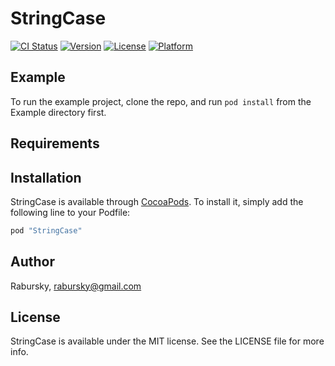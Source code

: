 # StringCase

[![CI Status](http://img.shields.io/travis/Rabursky/StringCase.svg?style=flat)](https://travis-ci.org/Rabursky/StringCase)
[![Version](https://img.shields.io/cocoapods/v/StringCase.svg?style=flat)](http://cocoapods.org/pods/StringCase)
[![License](https://img.shields.io/cocoapods/l/StringCase.svg?style=flat)](http://cocoapods.org/pods/StringCase)
[![Platform](https://img.shields.io/cocoapods/p/StringCase.svg?style=flat)](http://cocoapods.org/pods/StringCase)

## Example

To run the example project, clone the repo, and run `pod install` from the Example directory first.

## Requirements

## Installation

StringCase is available through [CocoaPods](http://cocoapods.org). To install
it, simply add the following line to your Podfile:

```ruby
pod "StringCase"
```

## Author

Rabursky, rabursky@gmail.com

## License

StringCase is available under the MIT license. See the LICENSE file for more info.
